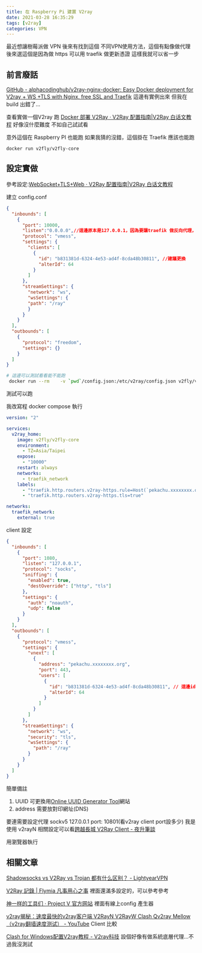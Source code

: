 ```yaml
---
title: 在 Raspberry Pi 建置 V2ray
date: 2021-03-28 16:35:29
tags: [v2ray]
categories: VPN
---
```


最近想讓樹莓派做 VPN
後來有找到這個
不同VPN使用方法，這個有點像做代理
後來選這個是因為做 https 可以用 traefik 做更新憑證
這樣我就可以省一步

<!--more-->

## 前言廢話

[GitHub - alphacodinghub/v2ray-nginx-docker: Easy Docker deployment for V2ray + WS +TLS with Nginx, free SSL and Traefik](https://github.com/alphacodinghub/v2ray-nginx-docker)
這邊有實例出來
但我在 build 出錯了...

查看實做一個V2ray 跑
[Docker 部署 V2Ray · V2Ray 配置指南|V2Ray 白话文教程](https://toutyrater.github.io/app/docker-deploy-v2ray.html)
好像沒什麼難度
不如自己試試看


意外這個在 Raspberry PI 也能跑
如果我猜的沒錯，這個掛在 Traefik 應該也能跑

```
docker run v2fly/v2fly-core
```

## 設定實做

參考設定:[WebSocket+TLS+Web · V2Ray 配置指南|V2Ray 白话文教程](https://toutyrater.github.io/advanced/wss_and_web.html)

建立 config.conf
```json
{
  "inbounds": [
    {
      "port": 10000,
      "listen":"0.0.0.0",//這邊原本是127.0.0.1，因為要讓traefik 做反向代理，所以設為0.0.0.0
      "protocol": "vmess",
      "settings": {
        "clients": [
          {
            "id": "b831381d-6324-4e53-ad4f-8cda48b30811", //建議更換 
            "alterId": 64
          }
        ]
      },
      "streamSettings": {
        "network": "ws",
        "wsSettings": {
        "path": "/ray"
        }
      }
    }
  ],
  "outbounds": [
    {
      "protocol": "freedom",
      "settings": {}
    }
  ]
}

```


```bash
# 這邊可以測試看看能不能跑
 docker run --rm    -v `pwd`/config.json:/etc/v2ray/config.json v2fly/v2fly-core 
```

測試可以跑

我改寫程 docker compose 執行


```yml
version: "2"

services:
  v2ray_home:
    image: v2fly/v2fly-core
    environment:
      - TZ=Asia/Taipei
    expose:
      - "10000"
    restart: always
    networks:
      - traefik_network
    labels:
      - "traefik.http.routers.v2ray-https.rule=Host(`pekachu.xxxxxxxx.org`)"
      - "traefik.http.routers.v2ray-https.tls=true"

networks:
  traefik_network:
    external: true
```


client 設定

```json
{
  "inbounds": [
    {
      "port": 1080,
      "listen": "127.0.0.1",
      "protocol": "socks",
      "sniffing": {
        "enabled": true,
        "destOverride": ["http", "tls"]
      },
      "settings": {
        "auth": "noauth",
        "udp": false
      }
    }
  ],
  "outbounds": [
    {
      "protocol": "vmess",
      "settings": {
        "vnext": [
          {
            "address": "pekachu.xxxxxxxx.org",
            "port": 443,
            "users": [
              {
                "id": "b831381d-6324-4e53-ad4f-8cda48b30811", // 這邊id 需要跟 server 一樣，就等於是密碼
                "alterId": 64
              }
            ]
          }
        ]
      },
      "streamSettings": {
        "network": "ws",
        "security": "tls",
        "wsSettings": {
          "path": "/ray"
        }
      }
    }
  ]
}
```

簡單備註
1. UUID 可更換用[Online UUID Generator Tool](https://www.uuidgenerator.net/)網站
2. address 需要放對印網址(DNS)

要連需要設定代理 sockv5 127.0.0.1 port: 10801(看v2ray client port設多少)
我是使用 v2rayN
相關設定可以看[跨越長城 V2Ray Client - 夜升筆談](https://blog.yosheng.tw/v2ray-client)

用瀏覽器執行

## 相關文章

[Shadowsocks vs V2Ray vs Trojan 都有什么区别？ - LightyearVPN](https://lightyearvpn.com/zh-TW/blog/shadowsocks-vs-v2ray-vs-trojan-for-gfw)

[V2Ray 記錄 | Flymia 凡事用心之事](https://ppundsh.github.io/posts/e457/)
裡面還滿多設定的，可以參考參考

[神一样的工具们 · Project V 官方网站](https://www.v2ray.com/awesome/tools.html)
裡面有線上config 產生器

[v2ray揭秘：速度最快的v2ray客户端 V2RayN V2RayW Clash Qv2ray Mellow （v2ray翻墙速度测试） - YouTube](https://www.youtube.com/watch?v=G2eXQrgq_n8)
Client 比較

[Clash for Windows配置V2ray教程 - V2ray科技](https://v2raytech.com/clash-for-windows-v2ray-tutorial/)
設個好像有做系統底層代理...不過我沒測試